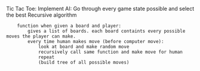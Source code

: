 Tic Tac Toe:
    Implement AI:
        Go through every game state possible and select the best
        Recursive algorithm

        function when given a board and player:
            gives a list of boards. each board containts every possible moves the player can make.
            every time human makes move (before computer move):
                look at board and make random move
                recursively call same function and make move for human
                repeat
                (build tree of all possible moves)
